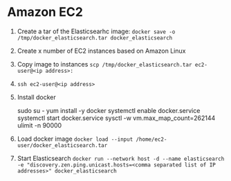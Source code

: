 
# Amazon EC2

1. Create a tar of the Elasticsearhc image: `docker save -o /tmp/docker_elasticsearch.tar docker_elasticsearch`
1. Create x number of EC2 instances based on Amazon Linux
1. Copy image to instances `scp /tmp/docker_elasticsearch.tar ec2-user@<ip address>:`
1. `ssh ec2-user@<ip address>`
1. Install docker

     sudo su -
     yum install -y docker
     systemctl enable docker.service
     systemctl start docker.service
     sysctl -w vm.max_map_count=262144
     ulimit -n 90000

1. Load docker image `docker load --input /home/ec2-user/docker_elasticsearch.tar`
1. Start Elasticsearch `docker run --network host -d --name elasticsearch -e "discovery.zen.ping.unicast.hosts=<comma separated list of IP addresses>" docker_elasticsearch`